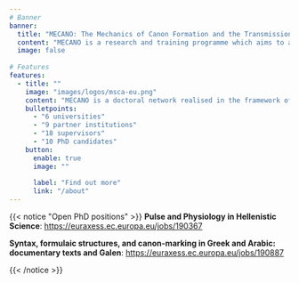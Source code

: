 ```yaml
---
# Banner
banner:
  title: "MECANO: The Mechanics of Canon Formation and the Transmission of Knowledge from Greco-Roman Antiquity"
  content: "MECANO is a research and training programme which aims to advance our understanding of the mechanics of canon formation and knowledge transmission of ancient Greek and Latin texts."
  image: false
  
# Features
features:
  - title: ""
    image: "images/logos/msca-eu.png"
    content: "MECANO is a doctoral network realised in the framework of MSCA Actions. It joins ten PhD projects hosted at five partner universities, each of which explores the themes of canon and canonicity from its unique angle."
    bulletpoints:
      - "6 universities"
      - "9 partner institutions"
      - "18 supervisors"
      - "10 PhD candidates"
    button:
      enable: true
      image: ""
    
      label: "Find out more"
      link: "/about"
---
```


{{< notice "Open PhD positions" >}}
**Pulse and Physiology in Hellenistic Science**: <https://euraxess.ec.europa.eu/jobs/190367>

**Syntax, formulaic structures, and canon-marking in Greek and Arabic: documentary texts and Galen**: <https://euraxess.ec.europa.eu/jobs/190887>
 
{{< /notice >}}